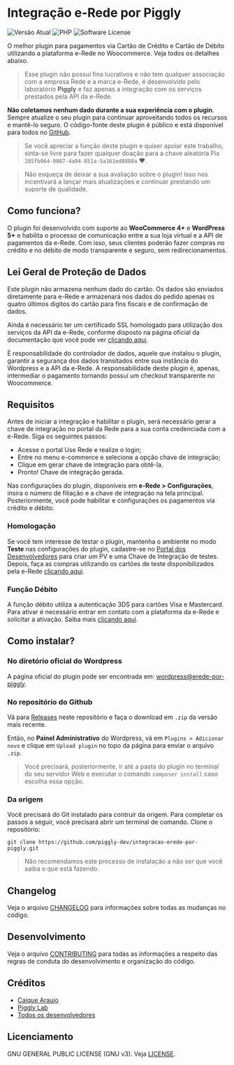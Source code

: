 # Integração e-Rede por Piggly

![Versão Atual](https://img.shields.io/badge/version-v1.0.2-brightgreen?style=flat-square) ![PHP](https://img.shields.io/badge/php-%5E7.2%20%7C%20%5E8.0-blue?style=flat-square) ![Software License](https://img.shields.io/badge/license-GPL%203.0-brightgreen?style=flat-square)

O melhor plugin para pagamentos via Cartão de Crédito e Cartão de Débito utilizando a plataforma e-Rede no Woocommerce. Veja todos os detalhes abaixo.

> Esse plugin não possuí fins lucrativos e não tem qualquer associação com a empresa Rede e a marca e-Rede, é desenvolvido pelo laboratório **Piggly** e faz apenas a integração com os serviços prestados pela API da e-Rede.

**Não coletamos nenhum dado durante a sua experiência com o plugin**. Sempre atualize o seu plugin para continuar aproveitando todos os recursos e mantê-lo seguro. O código-fonte deste plugin é público e está disponível para todos no [GitHub](https://github.com/piggly-dev/integracao-erede-por-piggly).

> Se você apreciar a função deste plugin e quiser apoiar este trabalho, sinta-se livre para fazer qualquer doação para a chave aleatória Pix `285fb964-0087-4a94-851a-5a161ed8888a` ❤.

> Não esqueça de deixar a sua avaliação sobre o plugin! Isso nos incentivará a lançar mais atualizações e continuar prestando um suporte de qualidade.

## Como funciona?

O plugin foi desenvolvido com suporte ao **WooCommerce 4+** e **WordPress 5+** e habilita o processo de comunicação entre a sua loja virtual e a API de pagamentos da e-Rede. Com isso, seus clientes poderão fazer compras no crédito e no débito de modo transparente e seguro, sem redirecionamentos.

## Lei Geral de Proteção de Dados

Este plugin não armazena nenhum dado do cartão. Os dados são enviados diretamente para e-Rede e armazenará nos dados do pedido apenas os quatro últimos digitos do cartão para fins fiscais e de confirmação de dados.

Ainda é necessário ter um certificado SSL homologado para utilização dos serviços da API da e-Rede, conforme disposto na página oficial da documentação que você pode ver [clicando aqui](https://www.userede.com.br/desenvolvedores/pt/produto/e-Rede#documentacao-certdigi).

É responsabilidade do controlador de dados, aquele que instalou o plugin, garantir a segurança dos dados transitados entre sua instância do Wordpress e a API da e-Rede. A responsabilidade deste plugin é, apenas, intermediar o pagamento tornando possuí um checkout transparente no Woocommerce.

## Requisitos

Antes de iniciar a integração e habilitar o plugin, será necessário gerar a chave de integração no portal da Rede para a sua conta credenciada com a e-Rede. Siga os seguintes passos:

* Acesse o portal Use Rede e realize o login;
* Entre no menu e-commerce e selecione a opção chave de integração;
* Clique em gerar chave de integração para obtê-la.
* Pronto! Chave de integração gerada.

Nas configurações do plugin, disponíveis em **e-Rede > Configurações**, insira o número de filiação e a chave de integração na tela principal. Posteriormente, você pode habilitar e configurações os pagamentos via crédito e débito.

### Homologação

Se você tem interesse de testar o plugin, mantenha o ambiente no modo **Teste** nas configurações do plugin, cadastre-se no [Portal dos Desenvolvedores](https://www.userede.com.br/desenvolvedores) para criar um PV e uma Chave de Integração de testes. Depois, faça as compras utilizando os cartões de teste disponibilizados pela e-Rede [clicando aqui](https://www.userede.com.br/desenvolvedores/pt/produto/e-Rede#tutorial-cartao).

### Função Débito

A função débito utiliza a autenticação 3DS para cartões Visa e Mastercard. Para ativar é necessário entrar em contato com a plataforma da e-Rede e solicitar a ativação. Saiba mais [clicando aqui](https://www.userede.com.br/desenvolvedores/pt/produto/e-Rede#documentacao-3ds).

## Como instalar?

### No diretório oficial do Wordpress

A página oficial do plugin pode ser encontrada em: [wordpress@erede-por-piggly](https://wordpress.org/plugins/erede-por-piggly/).

### No repositório do Github

Vá para [Releases](https://github.com/piggly-dev/integracao-erede-por-piggly/releases) neste repositório e faça o download em `.zip` da versão mais recente.

Então, no **Painel Administrativo** do Wordpress, vá em `Plugins > Adicionar novo` e clique em `Upload plugin` no topo da página para enviar o arquivo `.zip`.

> Você precisará, posteriormente, ir até a pasta do plugin no terminal do seu servidor Web e executar o comando `composer install` caso escolha essa opção.

### Da origem

Você precisará do Git instalado para contruir da origem. Para completar os passos a seguir, você precisará abrir um terminal de comando. Clone o repositório:

`git clone https://github.com/piggly-dev/integracao-erede-por-piggly.git`

> Não recomendamos este processo de instalação a não ser que você saiba o que está fazendo.

## Changelog

Veja o arquivo [CHANGELOG](./CHANGELOG.md) para informações sobre todas as mudanças no código.

## Desenvolvimento

Veja o arquivo [CONTRIBUTING](./CONTRIBUTING.md) para todas as informações a respeito das regras de conduta do desenvolvimento e organização do código.

## Créditos

- [Caique Araujo](https://github.com/caiquearaujo)
- [Piggly Lab](https://github.com/piggly-dev)
- [Todos os desenvolvedores](../../contributors)

## Licenciamento

GNU GENERAL PUBLIC LICENSE (GNU v3). Veja [LICENSE](./LICENSE).